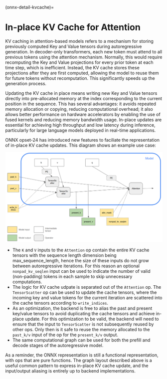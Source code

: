 <!--
Copyright (c) ONNX Project Contributors

SPDX-License-Identifier: Apache-2.0
-->

(onnx-detail-kvcache)=

# In-place KV Cache for Attention

KV caching in attention-based models refers to a mechanism for storing previously computed Key and Value tensors during autoregressive generation. In decoder-only transformers, each new token must attend to all previous tokens using the attention mechanism. Normally, this would require recomputing the Key and Value projections for every prior token at each time step, which is inefficient. Instead, the KV cache stores these projections after they are first computed, allowing the model to reuse them for future tokens without recomputation. This significantly speeds up the generation process.

Updating the KV cache in place means writing new Key and Value tensors directly into pre-allocated memory at the index corresponding to the current position in the sequence. This has several advantages: it avoids repeated memory allocation or copying, reducing computational overhead; it also allows better performance on hardware accelerators by enabling the use of fused kernels and reducing memory bandwidth usage. In-place updates are essential for achieving high throughput and low latency during inference, particularly for large language models deployed in real-time applications.

ONNX opset-24 has introduced new features to faciliate the representation of in-place KV cache updates. This diagram shows an example use case:

![InPlace KV Cache](InPlaceKVCache.png)

- The `K` and `V` inputs to the `Attention` op contain the entire KV cache tensors with the sequence length dimension being max_sequence_length, hence the size of these inputs do not grow between autoregressive iterations. For this reason an optional `nonpad_kv_seqlen` input can be used to indicate the number of valid (non-padding) tokens in each sample to skip unnecessary computations.
- The logic for KV cache udpate is separated out of the `Attention` op. The `TensorScatter` op can be used to update the cache tensors, where the incoming key and value tokens for the current iteration are scattered into the cache tensors according to `write_indices`.
- As an optimization, the backend is free to alias the past and present key/value tensors to avoid duplicating the cache tensors and achieve in-place update. For this optimization to be valid, the backend will need to ensure that the input to `TensorScatter` is not subsequently reused by other ops. Only then is it safe to reuse the memory allocated to the `past_k/v` input of the op for the `present_k/v` output.
- The same computational graph can be used for both the prefill and decode stages of the autoregressive model.

As a reminder, the ONNX representation is still a functional representation, with ops that are pure functions. The graph layout described above is a useful common pattern to express in-place KV cache update, and the input/output aliasing is entirely up to backend implementations.
